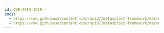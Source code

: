 ```yaml
---
id: CVE-2019-1619
pocs:
  - https://raw.githubusercontent.com/rapid7/metasploit-framework/master/modules/auxiliary/admin/networking/cisco_dcnm_download.rb
  - https://raw.githubusercontent.com/rapid7/metasploit-framework/master/modules/exploits/multi/http/cisco_dcnm_upload_2019.rb
---
```

